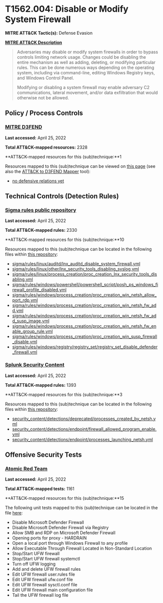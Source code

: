 # T1562.004: Disable or Modify System Firewall
**MITRE ATT&CK Tactic(s):** Defense Evasion

**[MITRE ATT&CK Description](https://attack.mitre.org/techniques/T1562/004)**
<blockquote>Adversaries may disable or modify system firewalls in order to bypass controls limiting network usage. Changes could be disabling the entire mechanism as well as adding, deleting, or modifying particular rules. This can be done numerous ways depending on the operating system, including via command-line, editing Windows Registry keys, and Windows Control Panel.

Modifying or disabling a system firewall may enable adversary C2 communications, lateral movement, and/or data exfiltration that would otherwise not be allowed. </blockquote>
## Policy / Process Controls
### [MITRE D3FEND](https://d3fend.mitre.org/)
**Last accessed:** April 25, 2022

**Total ATT&CK-mapped resources:** 2328

**ATT&CK-mapped resources for this (sub)technique:**1

Resources mapped to this (sub)technique can be viewed on [this page](https://d3fend.mitre.org/) (see also the [ATT&CK to D3FEND Mapper](https://d3fend.mitre.org/tools/attack-mapper) tool):

* [no defensive relations yet](https://d3fend.mitre.org/techniques/d3f:nodefensiverelationsyet)

## Technical Controls (Detection Rules)
### [Sigma rules public repository](https://github.com/SigmaHQ/sigma)
**Last accessed:** April 25, 2022

**Total ATT&CK-mapped rules:** 2330

**ATT&CK-mapped resources for this (sub)technique:**10

Resources mapped to this (sub)technique can be located in the following files within [this repository](https://github.com/SigmaHQ/sigma/tree/master/rules):

* [sigma/rules/linux/auditd/lnx_auditd_disable_system_firewall.yml](https://github.com/SigmaHQ/sigma/blob/master/rules/linux/auditd/lnx_auditd_disable_system_firewall.yml)
* [sigma/rules/linux/other/lnx_security_tools_disabling_syslog.yml](https://github.com/SigmaHQ/sigma/blob/master/rules/linux/other/lnx_security_tools_disabling_syslog.yml)
* [sigma/rules/linux/process_creation/proc_creation_lnx_security_tools_disabling.yml](https://github.com/SigmaHQ/sigma/blob/master/rules/linux/process_creation/proc_creation_lnx_security_tools_disabling.yml)
* [sigma/rules/windows/powershell/powershell_script/posh_ps_windows_firewall_profile_disabled.yml](https://github.com/SigmaHQ/sigma/blob/master/rules/windows/powershell/powershell_script/posh_ps_windows_firewall_profile_disabled.yml)
* [sigma/rules/windows/process_creation/proc_creation_win_netsh_allow_port_rdp.yml](https://github.com/SigmaHQ/sigma/blob/master/rules/windows/process_creation/proc_creation_win_netsh_allow_port_rdp.yml)
* [sigma/rules/windows/process_creation/proc_creation_win_netsh_fw_add.yml](https://github.com/SigmaHQ/sigma/blob/master/rules/windows/process_creation/proc_creation_win_netsh_fw_add.yml)
* [sigma/rules/windows/process_creation/proc_creation_win_netsh_fw_add_susp_image.yml](https://github.com/SigmaHQ/sigma/blob/master/rules/windows/process_creation/proc_creation_win_netsh_fw_add_susp_image.yml)
* [sigma/rules/windows/process_creation/proc_creation_win_netsh_fw_enable_group_rule.yml](https://github.com/SigmaHQ/sigma/blob/master/rules/windows/process_creation/proc_creation_win_netsh_fw_enable_group_rule.yml)
* [sigma/rules/windows/process_creation/proc_creation_win_susp_firewall_disable.yml](https://github.com/SigmaHQ/sigma/blob/master/rules/windows/process_creation/proc_creation_win_susp_firewall_disable.yml)
* [sigma/rules/windows/registry/registry_set/registry_set_disable_defender_firewall.yml](https://github.com/SigmaHQ/sigma/blob/master/rules/windows/registry/registry_set/registry_set_disable_defender_firewall.yml)

### [Splunk Security Content](https://github.com/splunk/security_content)
**Last accessed:** April 25, 2022

**Total ATT&CK-mapped rules:** 1393

**ATT&CK-mapped resources for this (sub)technique:**3

Resources mapped to this (sub)technique can be located in the following files within [this repository](https://github.com/splunk/security_content/tree/develop/detections):

* [security_content/detections/deprecated/processes_created_by_netsh.yml](https://github.com/splunk/security_content/blob/develop/detections/deprecated/processes_created_by_netsh.yml)
* [security_content/detections/endpoint/firewall_allowed_program_enable.yml](https://github.com/splunk/security_content/blob/develop/detections/endpoint/firewall_allowed_program_enable.yml)
* [security_content/detections/endpoint/processes_launching_netsh.yml](https://github.com/splunk/security_content/blob/develop/detections/endpoint/processes_launching_netsh.yml)


## Offensive Security Tests
### [Atomic Red Team](https://github.com/redcanaryco/atomic-red-team)
**Last accessed:** April 25, 2022

**Total ATT&CK-mapped tests:** 1161

**ATT&CK-mapped resources for this (sub)technique:**15

The following unit tests mapped to this (sub)technique can be located in the file [here](https://github.com/redcanaryco/atomic-red-team/tree/master/atomics/T1562.004/T1562.004.yaml):

* Disable Microsoft Defender Firewall
* Disable Microsoft Defender Firewall via Registry
* Allow SMB and RDP on Microsoft Defender Firewall
* Opening ports for proxy - HARDRAIN
* Open a local port through Windows Firewall to any profile
* Allow Executable Through Firewall Located in Non-Standard Location
* Stop/Start UFW firewall
* Stop/Start UFW firewall systemctl
* Turn off UFW logging
* Add and delete UFW firewall rules
* Edit UFW firewall user.rules file
* Edit UFW firewall ufw.conf file
* Edit UFW firewall sysctl.conf file
* Edit UFW firewall main configuration file
* Tail the UFW firewall log file

